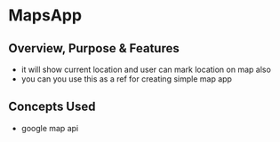 # MapsApp

## Overview, Purpose & Features
- it will show current location and user can mark location on map also
- you can you use this as a ref for creating simple map app

## Concepts Used
- google map api
